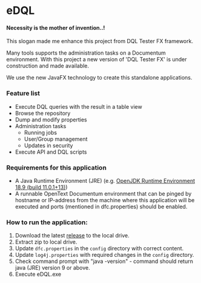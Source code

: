 # eDQL

#### Necessity is the mother of invention..!
This slogan made me enhance this project from DQL Tester FX framework.

Many tools supports the administration tasks on a Documentum environment. With this project a new version of 'DQL Tester FX' is under construction and made available.

We use the new JavaFX technology to create this standalone applications.

### Feature list
* Execute DQL queries with the result in a table view
* Browse the repository
* Dump and modify properties
* Administration tasks
    * Running jobs
    * User/Group management
    * Updates in security
* Execute API and DQL scripts

### Requirements for this application
* A Java Runtime Environment (JRE) (e.g. [OpenJDK Runtime Environment 18.9 (build 11.0.1+13)](https://jdk.java.net/))
* A runnable OpenText Documentum environment that can be pinged by hostname or IP-address from the machine where this application will be executed and ports (mentioned in dfc.properties) should be enabled.

### How to run the application:
1. Download the latest [release](https://github.com/parag4u/eDQL/releases) to the local drive.
2. Extract zip to local drive.
3. Update `dfc.properties` in the `config` directory with correct content.
4. Update `log4j.properties` with required changes in the `config` directory.
5. Check command prompt with "java -version" - command should return java (JRE) version 9 or above.
6. Execute eDQL.exe
